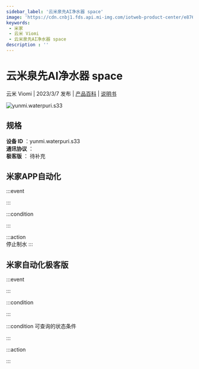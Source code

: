 ```yaml
---
sidebar_label: '云米泉先AI净水器 space'
image: 'https://cdn.cnbj1.fds.api.mi-img.com/iotweb-product-center/e876abac0f4626e3bfd50d8228d1f8de_1676009458245.png?GalaxyAccessKeyId=AKVGLQWBOVIRQ3XLEW&Expires=9223372036854775807&Signature=PuA7pVstlAQHjvXczUtWFAdFGzQ='
keywords: 
 - 米家
 - 云米 Viomi
 - 云米泉先AI净水器 space
description : ''
---
```

# 云米泉先AI净水器 space

云米 Viomi | 2023/3/7 发布 | [产品百科](https://home.mi.com/webapp/content/baike/product/index.html?model=yunmi.waterpuri.s33/) | [说明书](https://home.mi.com/views/introduction.html?model=yunmi.waterpuri.s33&region=cn)

![yunmi.waterpuri.s33](https://cdn.cnbj1.fds.api.mi-img.com/iotweb-product-center/e876abac0f4626e3bfd50d8228d1f8de_1676009458245.png?GalaxyAccessKeyId=AKVGLQWBOVIRQ3XLEW&Expires=9223372036854775807&Signature=PuA7pVstlAQHjvXczUtWFAdFGzQ=)

## 规格  
> 
**设备 ID** ：yunmi.waterpuri.s33  
**通讯协议** ：  
**极客版**  ： 待补充 


## 米家APP自动化  

:::event  

:::

:::condition  

:::

:::action   
停止制水
:::

## 米家自动化极客版  

:::event  

:::

:::condition  

:::

:::condition 可查询的状态条件  

:::

:::action  

:::

        
